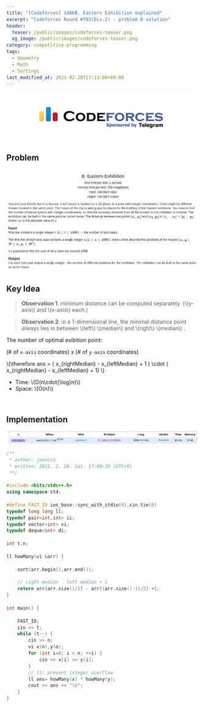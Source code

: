 ```yaml
---
title: "[Codeforces] 1486B. Eastern Exhibition explained"
excerpt: "Codeforces Round #703(Div.2) - problem B solution"
header:
  teaser: /public/images/codeforces-teaser.png
  og_image: /public/images/codeforces-teaser.png
category: competitive-programming
tags:
  - Geometry
  - Math
  - Sortings
last_modified_at: 2021-02-20T17:13:00+09:00
---
```

<a href="https://codeforces.com/">
    <img src="/public/images/codeforces-logo.jpeg"/>
</a>

## Problem
<a href="http://codeforces.com/contest/1486/problem/B">
    <img src="/public/images/codeforces-1486B.png"/>
</a>

<br/>

## Key Idea
> **Observation 1**: minimum distance can be computed separately. (\\(y-axis\\) and \\(x-axis\\) each.)  

> **Observation 2**: in a 1-dimensional line, the minimal distance point always lies in between \\(left\\) \\(median\\) and \\(right\\) \\(median\\) .  

The number of optimal exibition point:  

(# of `x-axis` coordinates) x (# of `y-axis` coordinates)


\\(\therefore ans = ( x_{rightMedian} - x_{leftMedian} + 1 ) \cdot ( x_{rightMedian} - x_{leftMedian} + 1) \\)

- Time: \\(O(n\cdot{\log}n)\\)  
- Space: \\(O(n)\\)

<br/>

## Implementation
<img src="/public/images/codeforces-1486B-result.png"/>

```cpp
/**
 * author: jooncco
 * written: 2021. 2. 20. Sat. 17:09:30 [UTC+9]
 **/

#include <bits/stdc++.h>
using namespace std;

#define FAST_IO ios_base::sync_with_stdio(0),cin.tie(0)
typedef long long ll;
typedef pair<int,int> ii;
typedef vector<int> vi;
typedef deque<int> di;

int t,n;

ll howMany(vi &arr) {

    sort(arr.begin(),arr.end());

    // right median - left median + 1
    return arr[arr.size()/2] - arr[(arr.size()-1)/2] +1;
}

int main() {
    
    FAST_IO;
    cin >> t;
    while (t--) {
        cin >> n;
        vi x(n),y(n);
        for (int i=0; i < n; ++i) {
            cin >> x[i] >> y[i];
        }
        // ll: prevent integer overflow
        ll ans= howMany(x) * howMany(y);
        cout << ans << "\n";
    }
}

```